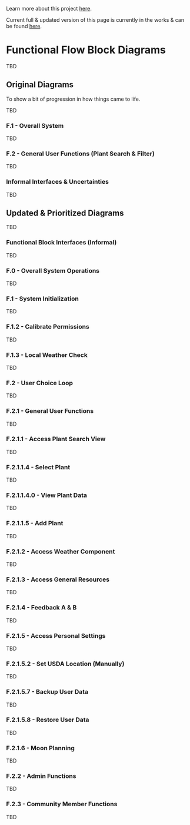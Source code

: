 Learn more about this project [here](index.md#gardening-app-project-description).

Current full & updated version of this page is currently in the works & can be found <a href="https://docs.google.com/document/d/1decYpeZlxtQeLBvPupJ2VFWPRHVlUZnn/edit?usp=sharing&ouid=114844884846337292418&rtpof=true&sd=true" target="_blank">here</a>.

# Functional Flow Block Diagrams

TBD

## Original Diagrams

To show a bit of progression in how things came to life.

TBD

### F.1 - Overall System

TBD

### F.2 - General User Functions (Plant Search & Filter)

TBD

### Informal Interfaces & Uncertainties

TBD

## Updated & Prioritized Diagrams

TBD

### Functional Block Interfaces (Informal)

TBD

### F.0 - Overall System Operations

TBD

### F.1 - System Initialization

TBD

### F.1.2 - Calibrate Permissions

TBD

### F.1.3 - Local Weather Check

TBD

### F.2 - User Choice Loop

TBD

### F.2.1 - General User Functions

TBD

### F.2.1.1 - Access Plant Search View

TBD

### F.2.1.1.4 - Select Plant

TBD

### F.2.1.1.4.0 - View Plant Data

TBD

### F.2.1.1.5 - Add Plant

TBD

### F.2.1.2 - Access Weather Component

TBD

### F.2.1.3 - Access General Resources

TBD

### F.2.1.4 - Feedback A & B

TBD

### F.2.1.5 - Access Personal Settings

TBD

### F.2.1.5.2 - Set USDA Location (Manually)

TBD

### F.2.1.5.7 - Backup User Data

TBD

### F.2.1.5.8 - Restore User Data

TBD

### F.2.1.6 - Moon Planning

TBD

### F.2.2 - Admin Functions

TBD

### F.2.3 - Community Member Functions

TBD
